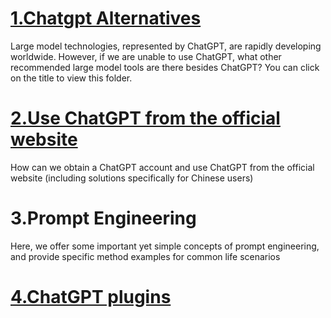 # [1.Chatgpt Alternatives](https://github.com/623637719/The-Democratization-of-AI/tree/main/1.Use%20chatgpt%20in%20your%20daily%20life/1.Chatgpt%20Alternatives)
Large model technologies, represented by ChatGPT, are rapidly developing worldwide. However, if we are unable to use ChatGPT, what other recommended large model tools are there besides ChatGPT? You can click on the title to view this folder.
# [2.Use ChatGPT from the official website](https://github.com/623637719/The-Democratization-of-AI/tree/main/1.Use%20chatgpt%20in%20your%20daily%20life/2.Use%20ChatGPT%20from%20the%20official%20website)
How can we obtain a ChatGPT account and use ChatGPT from the official website (including solutions specifically for Chinese users)
# 3.Prompt Engineering
Here, we offer some important yet simple concepts of prompt engineering, and provide specific method examples for common life scenarios

# [4.ChatGPT plugins](https://github.com/623637719/The-Democratization-of-AI/tree/main/1.Use%20chatgpt%20in%20your%20daily%20life/2.Use%20ChatGPT%20from%20the%20official%20website)
